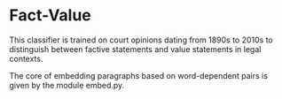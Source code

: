 # Fact-Value
This classifier is trained on court opinions dating from 1890s to 2010s to distinguish between factive statements and value statements in legal contexts. 

The core of embedding paragraphs based on word-dependent pairs is given by the module embed.py.
